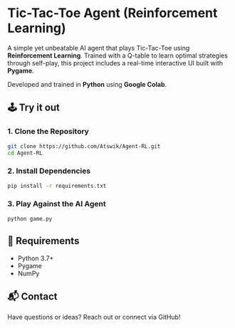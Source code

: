 # Tic-Tac-Toe Agent (Reinforcement Learning)

A simple yet unbeatable AI agent that plays Tic-Tac-Toe using **Reinforcement Learning**. Trained with a Q-table to learn optimal strategies through self-play, this project includes a real-time interactive UI built with **Pygame**. 

Developed and trained in **Python** using **Google Colab**.

## 🕹️ Try it out

### 1. Clone the Repository

```bash
git clone https://github.com/Atswik/Agent-RL.git
cd Agent-RL
```

### 2. Install Dependencies

```bash
pip install -r requirements.txt
```

### 3. Play Against the AI Agent

```bash
python game.py
```


## 📌 Requirements

* Python 3.7+
* Pygame
* NumPy

## 📬 Contact

Have questions or ideas? Reach out or connect via GitHub!


